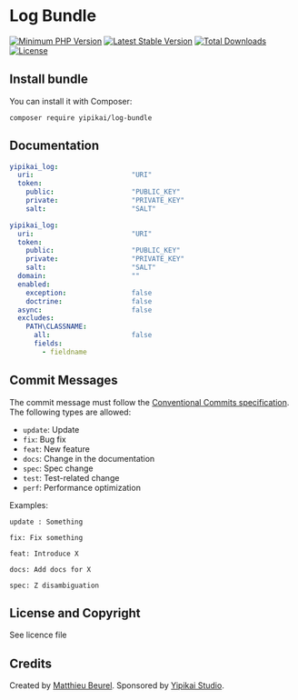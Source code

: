 # Log Bundle

[![Minimum PHP Version](https://img.shields.io/badge/php-%3E%3D%207.4-8892BF.svg)](https://php.net/)
[![Latest Stable Version](https://img.shields.io/packagist/v/yipikai/log-bundle.svg)](https://packagist.org/packages/yipikai/log-bundle)
[![Total Downloads](https://poser.pugx.org/yipikai/log-bundle/downloads.svg)](https://packagist.org/packages/yipikai/log-bundle)
[![License](https://poser.pugx.org/yipikai/log-bundle/license.svg)](https://packagist.org/packages/yipikai/log-bundle)

## Install bundle

You can install it with Composer:

```
composer require yipikai/log-bundle
```

## Documentation

```yaml
yipikai_log:
  uri:                        "URI"
  token:
    public:                   "PUBLIC_KEY"
    private:                  "PRIVATE_KEY"
    salt:                     "SALT"

yipikai_log:
  uri:                        "URI"
  token:
    public:                   "PUBLIC_KEY"
    private:                  "PRIVATE_KEY"
    salt:                     "SALT"
  domain:                     ""
  enabled:
    exception:                false
    doctrine:                 false
  async:                      false
  excludes:
    PATH\CLASSNAME:
      all:                    false
      fields:
        - fieldname


```




## Commit Messages

The commit message must follow the [Conventional Commits specification](https://www.conventionalcommits.org/).
The following types are allowed:

* `update`: Update
* `fix`: Bug fix
* `feat`: New feature
* `docs`: Change in the documentation
* `spec`: Spec change
* `test`: Test-related change
* `perf`: Performance optimization

Examples:

    update : Something

    fix: Fix something

    feat: Introduce X

    docs: Add docs for X

    spec: Z disambiguation

## License and Copyright
See licence file

## Credits
Created by [Matthieu Beurel](https://www.mbeurel.com). Sponsored by [Yipikai Studio](https://yipikai.studio).